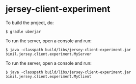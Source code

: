 # jersey-client-experiment

To build the project, do:
```
$ gradle uberjar
```

To run the server, open a console and run:
```
$ java -classpath build/libs/jersey-client-experiment.jar binil.jersey.client.experiment.MyServer
```

To run the server, open a console and run:
```
$ java -classpath build/libs/jersey-client-experiment.jar binil.jersey.client.experiment.MyClient
```

